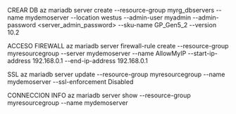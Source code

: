 CREAR DB
az mariadb server create --resource-group myrg_dbservers --name mydemoserver --location westus --admin-user myadmin --admin-password <server_admin_password> --sku-name GP_Gen5_2 --version 10.2

ACCESO FIREWALL
az mariadb server firewall-rule create --resource-group myresourcegroup --server mydemoserver --name AllowMyIP --start-ip-address 192.168.0.1 --end-ip-address 192.168.0.1

SSL
az mariadb server update --resource-group myresourcegroup --name mydemoserver --ssl-enforcement Disabled

CONNECCION INFO
az mariadb server show --resource-group myresourcegroup --name mydemoserver
